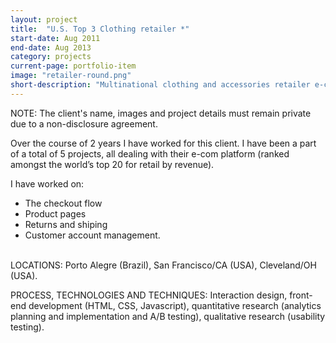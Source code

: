 ```yaml
---
layout: project
title:  "U.S. Top 3 Clothing retailer *"
start-date: Aug 2011
end-date: Aug 2013
category: projects
current-page: portfolio-item
image: "retailer-round.png"
short-description: "Multinational clothing and accessories retailer e-commerce; checkout flow, product pages, returns and shippin and customer account management."
---
```


<span class="category-description">NOTE:</span> The client's name, images and project details must remain private due to a non-disclosure agreement.

Over the course of 2 years I have worked for this client. I have been a part of a total of 5 projects, all dealing with their e-com platform (ranked amongst the world’s top 20 for retail by revenue). 

I have worked on:

- The checkout flow
- Product pages
- Returns and shiping 
- Customer account management.

<br>
<span class="category-description">LOCATIONS:</span>
Porto Alegre (Brazil), San Francisco/CA (USA), Cleveland/OH (USA).

<span class="category-description">PROCESS, TECHNOLOGIES AND TECHNIQUES:</span>
Interaction design, front-end development (HTML, CSS, Javascript), quantitative research (analytics planning and implementation and A/B testing), qualitative research (usability testing).